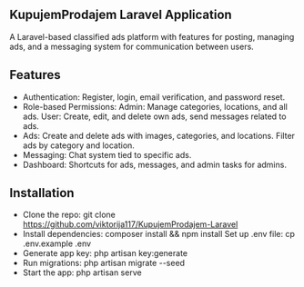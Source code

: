 ## KupujemProdajem Laravel Application
A Laravel-based classified ads platform with features for posting, managing ads, and a messaging system for communication between users.

## Features
- Authentication: Register, login, email verification, and password reset. 
- Role-based Permissions:
Admin: Manage categories, locations, and all ads.
User: Create, edit, and delete own ads, send messages related to ads.
- Ads:
Create and delete ads with images, categories, and locations.
Filter ads by category and location.
- Messaging:
Chat system tied to specific ads.
- Dashboard: Shortcuts for ads, messages, and admin tasks for admins.

## Installation
- Clone the repo:
git clone https://github.com/viktorija117/KupujemProdajem-Laravel
- Install dependencies:
composer install && npm install
Set up .env file:
cp .env.example .env
- Generate app key:
php artisan key:generate
- Run migrations:
php artisan migrate --seed
- Start the app:
php artisan serve
